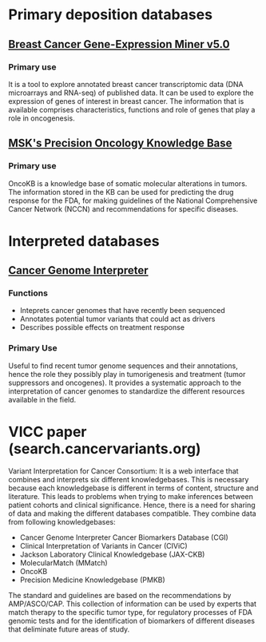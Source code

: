 # Primary deposition databases 

## [Breast Cancer Gene-Expression Miner v5.0](http://bcgenex.ico.unicancer.fr/BC-GEM/GEM-Accueil.php?js=1)
### Primary use
It is a tool to explore annotated breast cancer transcriptomic data (DNA microarrays and RNA-seq) of published data.
It can be used to explore the expression of genes of interest in breast cancer. 
The information that is available comprises characteristics, functions and role of genes that play a role in oncogenesis. 

## [MSK's Precision Oncology Knowledge Base](https://www.oncokb.org/)
### Primary use
OncoKB is a knowledge base of somatic molecular alterations in tumors. The information stored in the KB can be used
for predicting the drug response for the FDA, for making guidelines of the National Comprehensive Cancer Network (NCCN) and recommendations for specific diseases. 


# Interpreted databases
## [Cancer Genome Interpreter](https://www.cancergenomeinterpreter.org/home)
### Functions
* Inteprets cancer genomes that have recently been sequenced
* Annotates potential tumor variants that could act as drivers
* Describes possible effects on treatment response

### Primary Use
Useful to find recent tumor genome sequences and their annotations, hence the role they possibly play in tumorigenesis and treatment (tumor suppressors and oncogenes). It provides a systematic approach to the interpretation of cancer genomes to standardize the different resources available in the field.


# VICC paper (search.cancervariants.org)
Variant Interpretation for Cancer Consortium: It is a web interface that combines and interprets six different
knowledgebases. This is necessary because each knowledgebase is different in terms of content, structure and 
literature. This leads to problems when trying to make inferences between patient cohorts and clinical
significance. Hence, there is a need for sharing of data and making the different databases compatible. 
They combine data from following knowledgebases:
* Cancer Genome Interpreter Cancer Biomarkers Database (CGI)
* Clinical Interpretation of Variants in Cancer (CIViC)
* Jackson Laboratory Clinical Knowledgebase (JAX-CKB)
* MolecularMatch (MMatch)
* OncoKB
* Precision Medicine Knowledgebase (PMKB)

The standard and guidelines are based on the recommendations by AMP/ASCO/CAP.
This collection of information can be used by experts that match therapy to the specific tumor type, for regulatory 
processes of FDA genomic tests and for the identification of biomarkers of different diseases that deliminate future 
areas of study. 
